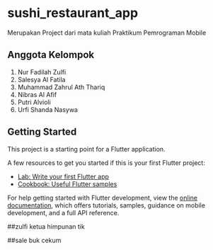 # sushi_restaurant_app

Merupakan Project dari mata kuliah Praktikum Pemrograman Mobile

## Anggota Kelompok
1. Nur Fadilah Zulfi
2. Salesya Al Fatila
3. Muhammad Zahrul Ath Thariq
4. Nibras Al Afif
5. Putri Alvioli
6. Urfi Shanda Nasywa

## Getting Started

This project is a starting point for a Flutter application.

A few resources to get you started if this is your first Flutter project:

- [Lab: Write your first Flutter app](https://docs.flutter.dev/get-started/codelab)
- [Cookbook: Useful Flutter samples](https://docs.flutter.dev/cookbook)

For help getting started with Flutter development, view the
[online documentation](https://docs.flutter.dev/), which offers tutorials,
samples, guidance on mobile development, and a full API reference.

##zulfi ketua himpunan tik

##sale buk cekum
